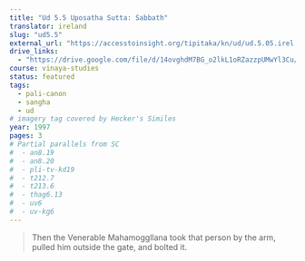 ```yaml
---
title: "Ud 5.5 Uposatha Sutta: Sabbath"
translator: ireland
slug: "ud5.5"
external_url: "https://accesstoinsight.org/tipitaka/kn/ud/ud.5.05.irel.html"
drive_links:
  - "https://drive.google.com/file/d/14ovghdM7BG_o2lkL1oRZazzpUMwYl3Cu/view?usp=drivesdk"
course: vinaya-studies
status: featured
tags:
  - pali-canon
  - sangha
  - ud
# imagery tag covered by Hecker's Similes
year: 1997
pages: 3
# Partial parallels from SC
#  - an8.19
#  - an8.20
#  - pli-tv-kd19
#  - t212.7
#  - t213.6
#  - thag6.13
#  - uv6
#  - uv-kg6
---
```


> Then the Venerable Mahamoggllana took that person by the arm, pulled him outside the gate, and bolted it.
